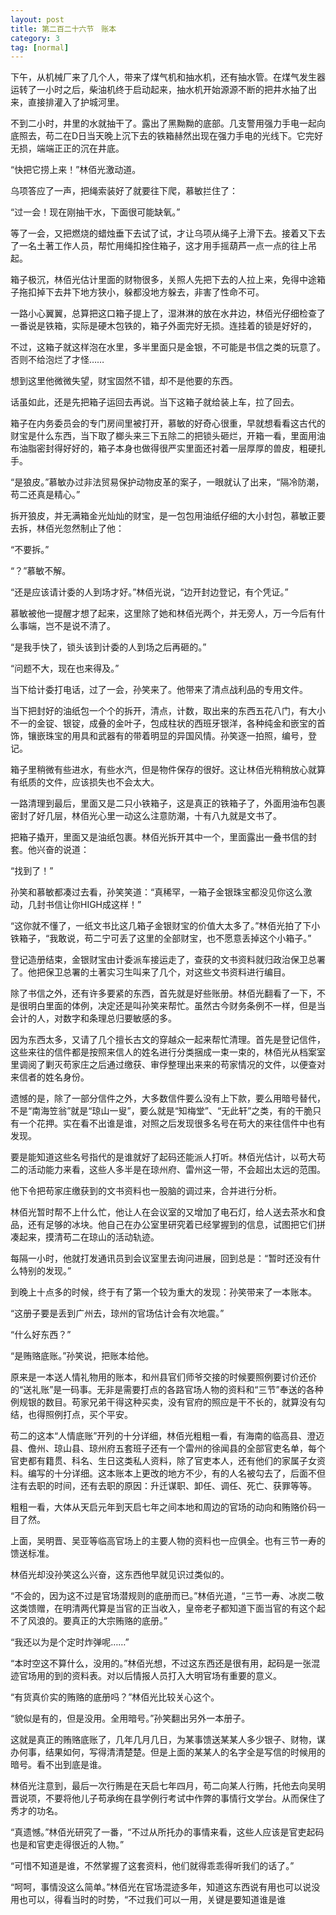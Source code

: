 ```yaml
---
layout: post
title: 第二百二十六节　账本
category: 3
tag: [normal]
---
```


下午，从机械厂来了几个人，带来了煤气机和抽水机，还有抽水管。在煤气发生器运转了一小时之后，柴油机终于启动起来，抽水机开始源源不断的把井水抽了出来，直接排灌入了护城河里。

不到二小时，井里的水就抽干了。露出了黑黝黝的底部。几支警用强力手电一起向底照去，苟二在D日当天晚上沉下去的铁箱赫然出现在强力手电的光线下。它完好无损，端端正正的沉在井底。

“快把它捞上来！”林佰光激动道。

乌项答应了一声，把绳索装好了就要往下爬，慕敏拦住了：

“过一会！现在刚抽干水，下面很可能缺氧。”

等了一会，又把燃烧的蜡烛垂下去试了试，才让乌项从绳子上滑下去。接着又下去了一名土著工作人员，帮忙用绳扣拴住箱子，这才用手摇葫芦一点一点的往上吊起。

箱子极沉，林佰光估计里面的财物很多，关照人先把下去的人拉上来，免得中途箱子拖扣掉下去井下地方狭小，躲都没地方躲去，非害了性命不可。

一路小心翼翼，总算把这口箱子提上了，湿淋淋的放在水井边，林佰光仔细检查了一番说是铁箱，实际是硬木包铁的，箱子外面完好无损。连挂着的锁是好好的，

不过，这箱子就这样泡在水里，多半里面只是金银，不可能是书信之类的玩意了。否则不给泡烂了才怪……

想到这里他微微失望，财宝固然不错，却不是他要的东西。

话虽如此，还是先把箱子运回去再说。当下这箱子就给装上车，拉了回去。

箱子在内务委员会的专门房间里被打开，慕敏的好奇心很重，早就想看看这古代的财宝是什么东西，当下取了榔头来三下五除二的把锁头砸烂，开箱一看，里面用油布油脂密封得好好的，箱子本身也做得很严实里面还衬着一层厚厚的兽皮，粗硬扎手。

“是狼皮。”慕敏办过非法贸易保护动物皮革的案子，一眼就认了出来，“隔冷防潮，苟二还真是精心。”

拆开狼皮，并无满箱金光灿灿的财宝，是一包包用油纸仔细的大小封包，慕敏正要去拆，林佰光忽然制止了他：

“不要拆。”

“？”慕敏不解。

“还是应该请计委的人到场才好。”林佰光说，“边开封边登记，有个凭证。”

慕敏被他一提醒才想了起来，这里除了她和林佰光两个，并无旁人，万一今后有什么事端，岂不是说不清了。

“是我手快了，锁头该到计委的人到场之后再砸的。”

“问题不大，现在也来得及。”

当下给计委打电话，过了一会，孙笑来了。他带来了清点战利品的专用文件。

当下把封好的油纸包一个个的拆开，清点，计数，取出来的东西五花八门，有大小不一的金锭、银锭，成叠的金叶子，包成柱状的西班牙银洋，各种纯金和嵌宝的首饰，镶嵌珠宝的用具和武器有的带着明显的异国风情。孙笑逐一拍照，编号，登记。

箱子里稍微有些进水，有些水汽，但是物件保存的很好。这让林佰光稍稍放心就算有纸质的文件，应该损失也不会太大。

一路清理到最后，里面又是二只小铁箱子，这是真正的铁箱子了，外面用油布包裹密封了好几层，林佰光心里一动这么注意防潮，十有八九就是文书了。

把箱子撬开，里面又是油纸包裹。林佰光拆开其中一个，里面露出一叠书信的封套。他兴奋的说道：

“找到了！”

孙笑和慕敏都凑过去看，孙笑笑道：“真稀罕，一箱子金银珠宝都没见你这么激动，几封书信让你HIGH成这样！”

“这你就不懂了，一纸文书比这几箱子金银财宝的价值大太多了。”林佰光拍了下小铁箱子，“我敢说，苟二宁可丢了这里的全部财宝，也不愿意丢掉这个小箱子。”

登记造册结束，金银财宝由计委派车接运走了，查获的文书资料就归政治保卫总署了。他把保卫总署的土著实习生叫来了几个，对这些文书资料进行编目。

除了书信之外，还有许多要紧的东西，首先就是好些账册。林佰光翻看了一下，不是很明白里面的体例，决定还是叫孙笑来帮忙。虽然古今财务条例不一样，但是当会计的人，对数字和条理总归要敏感的多。

因为东西太多，又请了几个擅长古文的穿越众一起来帮忙清理。首先是登记信件，这些来往的信件都是按照来信人的姓名进行分类捆成一束一束的，林佰光从档案室里调阅了剿灭苟家庄之后通过缴获、审俘整理出来来的苟家情况的文件，以便查对来信者的姓名身份。

遗憾的是，除了一部分信件之外，大多数信件要么没有上下款，要么用暗号替代，不是“南海笠翁”就是“琼山一叟”，要么就是“知梅堂”、“无此轩”之类，有的干脆只有一个花押。实在看不出谁是谁，对照之后发现很多名号在苟大的来往信件中也有发现。

要是能知道这些名号指代的是谁就好了起码还能派人打听。林佰光估计，以苟大苟二的活动能力来看，这些人多半是在琼州府、雷州这一带，不会超出太远的范围。

他下令把苟家庄缴获到的文书资料也一股脑的调过来，合并进行分析。

林佰光暂时帮不上什么忙，他让人在会议室的又增加了电石灯，给人送去茶水和食品，还有足够的冰块。他自己在办公室里研究着已经掌握到的信息，试图把它们拼凑起来，摸清苟二在琼山的活动轨迹。

每隔一小时，他就打发通讯员到会议室里去询问进展，回到总是：“暂时还没有什么特别的发现。”

到晚上十点多的时候，终于有了第一个较为重大的发现：孙笑带来了一本账本。

“这册子要是丢到广州去，琼州的官场估计会有次地震。”

“什么好东西？”

“是贿赂底账。”孙笑说，把账本给他。

原来是一本送人情礼物用的账本，和州县官们师爷交接的时候要照例要讨价还价的“送礼账”是一码事。无非是需要打点的各路官场人物的资料和“三节”奉送的各种例规银的数目。苟家兄弟干得这种买卖，没有官府的照应是干不长的，就算没有勾结，也得照例打点，买个平安。

苟二的这本“人情底账”开列的十分详细，林佰光粗粗一看，有海南的临高县、澄迈县、儋州、琼山县、琼州府五套班子还有一个雷州的徐闻县的全部官吏名单，每个官吏都有籍贯、科名、生日这类私人资料，除了官吏本人，还有他们的家属子女资料。编写的十分详细。这本账本上更改的地方不少，有的人名被勾去了，后面不但注有去职的时间，还有去职的原因：升迁谋职、卸任、调任、死亡、获罪等等。

粗粗一看，大体从天启元年到天启七年之间本地和周边的官场的动向和贿赂价码一目了然。

上面，吴明晋、吴亚等临高官场上的主要人物的资料也一应俱全。也有三节一寿的馈送标准。

林佰光却没孙笑这么兴奋，这东西他早就见识过类似的。

“不会的，因为这不过是官场潜规则的底册而已。”林佰光道，“三节一寿、冰炭二敬这类馈赠，在明清两代算是当官的正当收入，皇帝老子都知道下面当官的有这个起不了风浪的。要真正的大宗贿赂的底册。”

“我还以为是个定时炸弹呢……”

“本时空这不算什么，没用的。”林佰光想，不过这东西还是很有用，起码是一张混迹官场用的到的资料表。对以后情报人员打入大明官场有重要的意义。

“有货真价实的贿赂的底册吗？”林佰光比较关心这个。

“貌似是有的，但是没用。全用暗号。”孙笑翻出另外一本册子。

这就是真正的贿赂底账了，几年几月几日，为某事馈送某某人多少银子、财物，谋办何事，结果如何，写得清清楚楚。但是上面的某某人的名字全是写信的时候用的暗号。看不出到底是谁。

林佰光注意到，最后一次行贿是在天启七年四月，苟二向某人行贿，托他去向吴明晋说项，不要将他儿子苟承绚在县学例行考试中作弊的事情行文学台。从而保住了秀才的功名。

“真遗憾。”林佰光研究了一番，“不过从所托办的事情来看，这些人应该是官吏起码也是和官吏走得很近的人物。”

“可惜不知道是谁，不然掌握了这套资料，他们就得乖乖得听我们的话了。”

“呵呵，事情没这么简单。”林佰光在官场混迹多年，知道这东西说有用也可以说没用也可以，得看当时的时势，“不过我们可以一用，关键是要知道谁是谁